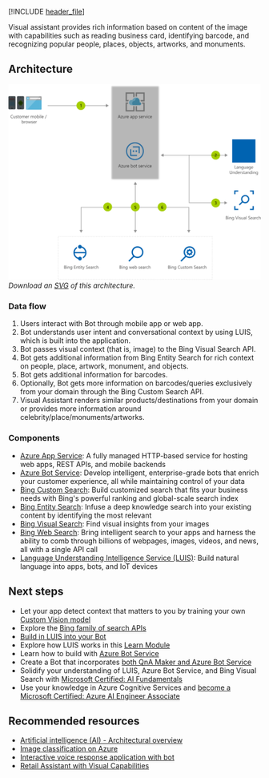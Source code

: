 [!INCLUDE [header_file](../../../includes/sol-idea-header.md)]

Visual assistant provides rich information based on content of the image with capabilities such as reading business card, identifying barcode, and recognizing popular people, places, objects, artworks, and monuments.

## Architecture

![Architecture diagram](../media/visual-assistant.png)
*Download an [SVG](../media/visual-assistant.svg) of this architecture.*

### Data flow

1. Users interact with Bot through mobile app or web app.
1. Bot understands user intent and conversational context by using LUIS, which is built into the application.
1. Bot passes visual context (that is, image) to the Bing Visual Search API.
1. Bot gets additional information from Bing Entity Search for rich context on people, place, artwork, monument, and objects.
1. Bot gets additional information for barcodes.
1. Optionally, Bot gets more information on barcodes/queries exclusively from your domain through the Bing Custom Search API.
1. Visual Assistant renders similar products/destinations from your domain or provides more information around celebrity/place/monuments/artworks.

### Components

* [Azure App Service](/azure/app-service/): A fully managed HTTP-based service for hosting web apps, REST APIs, and mobile backends
* [Azure Bot Service](/azure/bot-service/): Develop intelligent, enterprise-grade bots that enrich your customer experience, all while maintaining control of your data
* [Bing Custom Search](/bing/search-apis/bing-custom-search/overview): Build customized search that fits your business needs with Bing's powerful ranking and global-scale search index
* [Bing Entity Search](/bing/search-apis/bing-entity-search/overview): Infuse a deep knowledge search into your existing content by identifying the most relevant
* [Bing Visual Search](/bing/search-apis/bing-visual-search/overview): Find visual insights from your images
* [Bing Web Search](/bing/search-apis/bing-web-search/overview): Bring intelligent search to your apps and harness the ability to comb through billions of webpages, images, videos, and news, all with a single API call
* [Language Understanding Intelligence Service (LUIS)](/azure/cognitive-services/luis/what-is-luis): Build natural language into apps, bots, and IoT devices

## Next steps

* Let your app detect context that matters to you by training your own [Custom Vision model](/azure/cognitive-services/custom-vision-service/quickstarts/object-detection)
* Explore the [Bing family of search APIs](/bing/search-apis/bing-web-search/bing-api-comparison)
* [Build in LUIS into your Bot](/azure/bot-service/bot-builder-howto-v4-luis)
* Explore how LUIS works in this [Learn Module](/learn/modules/create-language-model-with-language-understanding/)
* Learn how to build with [Azure Bot Service](/learn/modules/build-faq-chatbot-qna-maker-azure-bot-service/)
* Create a Bot that incorporates [both QnA Maker and Azure Bot Service](/learn/paths/create-bots-with-the-azure-bot-service/)
* Solidify your understanding of LUIS, Azure Bot Service, and Bing Visual Search with [Microsoft Certified: AI Fundamentals](/learn/certifications/exams/ai-900)
* Use your knowledge in Azure Cognitive Services and [become a Microsoft Certified: Azure AI Engineer Associate](/learn/certifications/azure-ai-engineer/)

## Recommended resources

* [Artificial intelligence (AI) - Architectural overview](../../data-guide/big-data/ai-overview.md)
* [Image classification on Azure](../../example-scenario/ai/intelligent-apps-image-processing.yml)
* [Interactive voice response application with bot](./interactive-voice-response-bot.yml)
* [Retail Assistant with Visual Capabilities](./retail-assistant-or-vacation-planner-with-visual-capabilities.yml)
